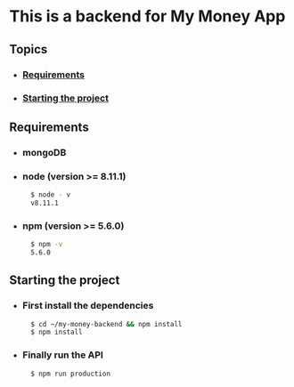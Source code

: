 # This is a backend for My Money App
## Topics
* ### [Requirements](#requirements)
* ### [Starting the project](#starting-the-project)
## Requirements
* ### mongoDB
* ### node (version >= 8.11.1)
  ```bash
    $ node - v
    v8.11.1
  ```
* ### npm (version >= 5.6.0)
  ```bash
    $ npm -v
    5.6.0
  ```
## Starting the project
  * ### First install the dependencies
    ```bash
      $ cd ~/my-money-backend && npm install
      $ npm install
    ```
  * ### Finally run the API
    ```bash
      $ npm run production
    ```